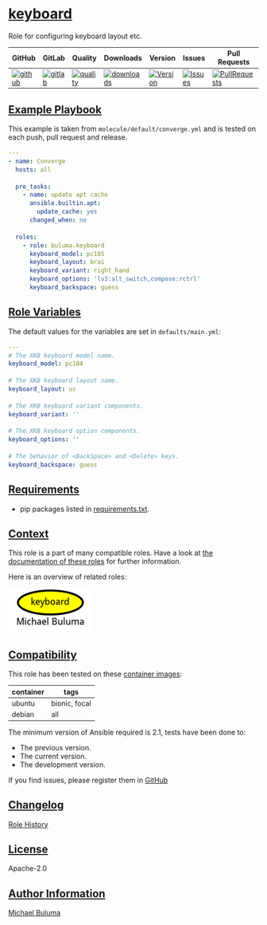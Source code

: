 # [keyboard](#keyboard)

Role for configuring keyboard layout etc.

|GitHub|GitLab|Quality|Downloads|Version|Issues|Pull Requests|
|------|------|-------|---------|-------|------|-------------|
|[![github](https://github.com/buluma/ansible-role-keyboard/workflows/Ansible%20Molecule/badge.svg)](https://github.com/buluma/ansible-role-keyboard/actions)|[![gitlab](https://gitlab.com/buluma/ansible-role-keyboard/badges/master/pipeline.svg)](https://gitlab.com/buluma/ansible-role-keyboard)|[![quality](https://img.shields.io/ansible/quality/59174)](https://galaxy.ansible.com/buluma/keyboard)|[![downloads](https://img.shields.io/ansible/role/d/59174)](https://galaxy.ansible.com/buluma/keyboard)|[![Version](https://img.shields.io/github/release/buluma/ansible-role-keyboard.svg)](https://github.com/buluma/ansible-role-keyboard/releases/)|[![Issues](https://img.shields.io/github/issues/buluma/ansible-role-keyboard.svg)](https://github.com/buluma/ansible-role-keyboard/issues/)|[![PullRequests](https://img.shields.io/github/issues-pr-closed-raw/buluma/ansible-role-keyboard.svg)](https://github.com/buluma/ansible-role-keyboard/pulls/)|

## [Example Playbook](#example-playbook)

This example is taken from `molecule/default/converge.yml` and is tested on each push, pull request and release.
```yaml
---
- name: Converge
  hosts: all

  pre_tasks:
    - name: update apt cache
      ansible.builtin.apt:
        update_cache: yes
      changed_when: no

  roles:
    - role: buluma.keyboard
      keyboard_model: pc105
      keyboard_layout: brai
      keyboard_variant: right_hand
      keyboard_options: 'lv3:alt_switch,compose:rctrl'
      keyboard_backspace: guess
```


## [Role Variables](#role-variables)

The default values for the variables are set in `defaults/main.yml`:
```yaml
---
# The XKB keyboard model name.
keyboard_model: pc104

# The XKB keyboard layout name.
keyboard_layout: us

# The XKB keyboard variant components.
keyboard_variant: ''

# The XKB keyboard option components.
keyboard_options: ''

# The behavior of <BackSpace> and <Delete> keys.
keyboard_backspace: guess
```

## [Requirements](#requirements)

- pip packages listed in [requirements.txt](https://github.com/buluma/ansible-role-keyboard/blob/main/requirements.txt).


## [Context](#context)

This role is a part of many compatible roles. Have a look at [the documentation of these roles](https://buluma.github.io/) for further information.

Here is an overview of related roles:

![dependencies](https://raw.githubusercontent.com/buluma/ansible-role-keyboard/png/requirements.png "Dependencies")

## [Compatibility](#compatibility)

This role has been tested on these [container images](https://hub.docker.com/u/buluma):

|container|tags|
|---------|----|
|ubuntu|bionic, focal|
|debian|all|

The minimum version of Ansible required is 2.1, tests have been done to:

- The previous version.
- The current version.
- The development version.



If you find issues, please register them in [GitHub](https://github.com/buluma/ansible-role-keyboard/issues)

## [Changelog](#changelog)

[Role History](https://github.com/buluma/ansible-role-keyboard/blob/master/CHANGELOG.md)

## [License](#license)

Apache-2.0

## [Author Information](#author-information)

[Michael Buluma](https://buluma.github.io/)
